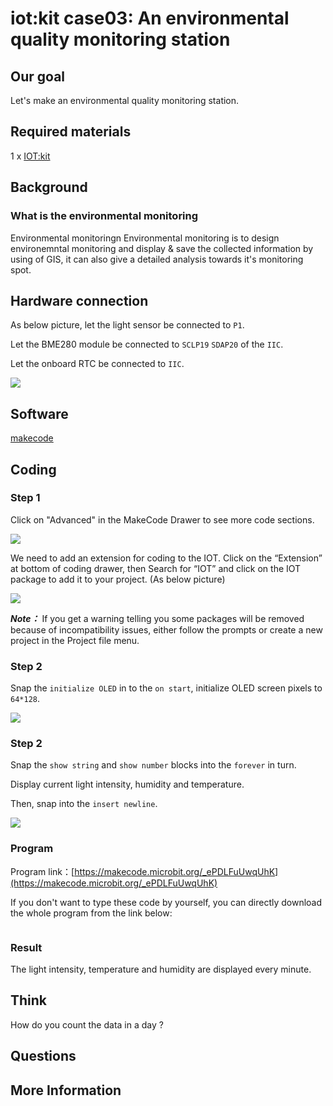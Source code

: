 # iot:kit case03: An environmental quality monitoring station

## Our goal


 Let's make an environmental quality monitoring station. 


## Required materials 


 1 x [IOT:kit](https://www.elecfreaks.com/micro-bit-smart-science-iot-kit.html)


## Background


### What is the environmental monitoring

 Environmental monitoringn Environmental monitoring is to design environemntal monitoring and display & save the collected information by using of GIS, it can also give a detailed analysis towards it's monitoring spot.


## Hardware connection


As below picture, let the light sensor be connected to `P1`. 

Let the BME280 module be connected to `SCLP19` `SDAP20` of the `IIC`.

Let the onboard RTC be connected to `IIC`.

![](./images/case_03_01.png)


## Software


[makecode](https://makecode.microbit.org/#)

## Coding


### Step 1
 Click on "Advanced" in the MakeCode Drawer to see more code sections.

![](./images/iot_bit_11.jpg)

 We need to add an extension for coding to the IOT. Click on the “Extension” at bottom of coding drawer, then Search for “IOT” and click on the IOT package to add it to your project. (As below picture) 

![](./images/iot_bit_12.jpg)

***Note：*** If you get a warning telling you some packages will be removed because of incompatibility issues, either follow the prompts or create a new project in the Project file menu.

### Step 2

Snap the `initialize OLED` in to the `on start`, initialize OLED screen pixels to `64*128`.

![](./images/case_03_02.png)

### Step 2

Snap the `show string` and `show number` blocks into the `forever` in turn.

Display current light intensity, humidity and temperature. 

Then, snap into the `insert newline`. 

![](./images/case_03_03.png)

### Program

Program link：[https://makecode.microbit.org/_ePDLFuUwqUhK](https://makecode.microbit.org/_ePDLFuUwqUhK)

If you don't want to type these code by yourself, you can directly download the whole program from the link below:

<div style="position:relative;height:0;paddingbottom:70%;overflow:hidden;"><iframe style="position:absolute;top:0;left:0;width:100%;height:100%;" src="https://makecode.microbit.org/#pub:_ePDLFuUwqUhK" frameborder="0" sandbox="allowpopups allowforms allowscripts allowsameorigin"></iframe></div>  


### Result

The light intensity, temperature and humidity are displayed every minute. 

## Think


How do you count the data in a day ?

## Questions


## More Information  

